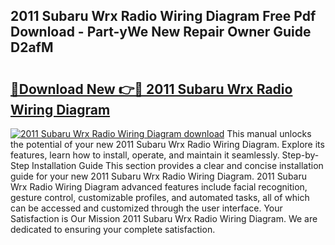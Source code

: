 ## 2011 Subaru Wrx Radio Wiring Diagram Free Pdf Download - Part-yWe New Repair Owner Guide D2afM

# <h2><a href="http://dfic07.blite.top/?on=2011+Subaru+Wrx+Radio+Wiring+Diagram">🔗Download New 👉🔴 2011 Subaru Wrx Radio Wiring Diagram</a></h2>

[![2011 Subaru Wrx Radio Wiring Diagram download](https://i.imgur.com/lujVjoI.png)](http://dfic07.blite.top/?on=2011+Subaru+Wrx+Radio+Wiring+Diagram)
This manual unlocks the potential of your new 2011 Subaru Wrx Radio Wiring Diagram. Explore its features, learn how to install, operate, and maintain it seamlessly. Step-by-Step Installation Guide This section provides a clear and concise installation guide for your new 2011 Subaru Wrx Radio Wiring Diagram. 2011 Subaru Wrx Radio Wiring Diagram advanced features include facial recognition, gesture control, customizable profiles, and automated tasks, all of which can be accessed and customized through the user interface. Your Satisfaction is Our Mission 2011 Subaru Wrx Radio Wiring Diagram. We are dedicated to ensuring your complete satisfaction.
